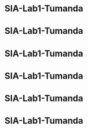 # SIA-Lab1-Tumanda
# SIA-Lab1-Tumanda
# SIA-Lab1-Tumanda
# SIA-Lab1-Tumanda
# SIA-Lab1-Tumanda
# SIA-Lab1-Tumanda
